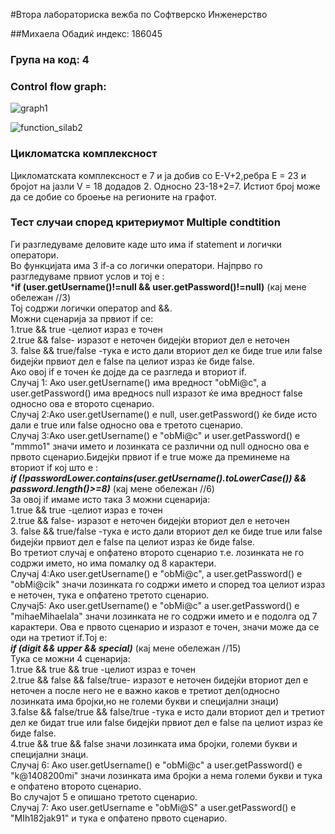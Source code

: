 #Втора лабораториска вежба по Софтверско Инженерство

##Михаела Обадиќ индекс: 186045

### Група на код: 4

### Control flow graph:

![graph1](https://user-images.githubusercontent.com/61661727/83976211-f096ec80-a8f8-11ea-8ebe-a08cff025587.png)

![function_silab2](https://user-images.githubusercontent.com/61661727/83976222-00163580-a8f9-11ea-8192-fa7da2069f24.png)


### Цикломатска комплексност
Цикломатската комплексност е 7 и ја добив со Е-V+2,ребра Е = 23 и бројот на јазли V = 18 додадов 2. Односно 23-18+2=7. Истиот број може да се добие со броење на регионите на графот.

### Тест случаи според критериумот Multiple condtition

Ги разгледуваме деловите каде што има  if statement и логички оператори. <br/>
Во функцијата има 3 if-а со логички оператори. Најпрво го разгледуваме првиот услов и тој е : <br/>
***if (user.getUsername()!=null && user.getPassword()!=null)** (кај мене обележан //3) <br/>
Тој содржи логички оператор and &&. <br/>
Можни сценарија за првиот if се: <br/>
1.true && true -целиот израз е точен  <br/>
2.true && false- изразот е неточен бидејќи вториот дел е неточен <br/>
3. false && true/false -тука е исто дали вториот дел ке биде true или  false бидејќи првиот дел е false па целиот израз ќе биде false.  <br/>
Ако овој if  е точен ќе дојде да се разгледа и вториот if. <br/>
Случај 1: Ако user.getUsername() има вредност "obMi@c", а  user.getPassword() има вредносѕ null изразот ќе има вредност false односно ова е второто сценарио.  <br/>
Случај 2:Ако user.getUsername() е null, user.getPassword() ќе биде исто дали е true или false односно ова е третото сценарио. <br/>
Случај 3:Ако user.getUsername() е "obMi@c" и user.getPassword() е "mmmo1" значи името и лозинката се различни од null односно ова е првото сценарио.Бидејќи првиот if е true може да преминеме на вториот if кој што е :  <br/>
***if (!passwordLower.contains(user.getUsername().toLowerCase()) && password.length()>=8)*** (кај мене обележан //6) <br/>
За овој if имаме исто така 3 можни сценарија:  <br/>
1.true && true -целиот израз е точен  <br/>
2.true && false- изразот е неточен бидејќи вториот дел е неточен <br/>
3. false && true/false -тука е исто дали вториот дел ке биде true или  false бидејќи првиот дел е false па целиот израз ќе биде false. <br/>
Во третиот случај е опфатено второто сценарио т.е. лозинката не го содржи името, но има помалку од 8 карактери. <br/>
Случај 4:Ако user.getUsername() е "obMi@c", а user.getPassword() е "obMi@cik" значи лозинката го содржи името и според тоа целиот израз е неточен, тука е опфатено третото сценарио. <br/>
Случај5: Ако user.getUsername() е "obMi@c" а user.getPassword() е "mihaeМihaelala" значи лозинката не го содржи името и е подолга од 7 карактери. Ова е првото сценарио и изразот е точен, значи може да се оди на третиот if.Тој е: <br/>
***if (digit && upper && special)*** (кај мене обележан //15)  <br/>
Тука се можни 4 сценарија: <br/>
1.true && true && true -целиот израз е точен <br/>
2.true && false && false/true- изразот е неточен бидејќи вториот дел е неточен а после него не е важно каков е третиот дел(односно лозинката има бројки,но не големи букви и специјални знаци)  <br/>
3.false && false/true && false/true -тука е исто дали вториот дел и третиот дел ке бидат true или  false бидејќи првиот дел е false па целиот израз ќе биде false. <br/>
4.true && true && false значи лозинката има бројки, големи букви и специјални знаци.  <br/>
Случај 6: Ако user.getUsername() е "obMi@c" а user.getPassword() е "k@1408200mi" значи лозинката има бројки а нема големи букви и тука е опфатено второто сценарио. <br/>
Во случајот 5 е опишано третото сценарио.  <br/>
Случај 7: Ако user.getUsername е "obMi@S" а user.getPassword() е "MIh182jak91" и тука е опфатено првото сценарио. <br/>
